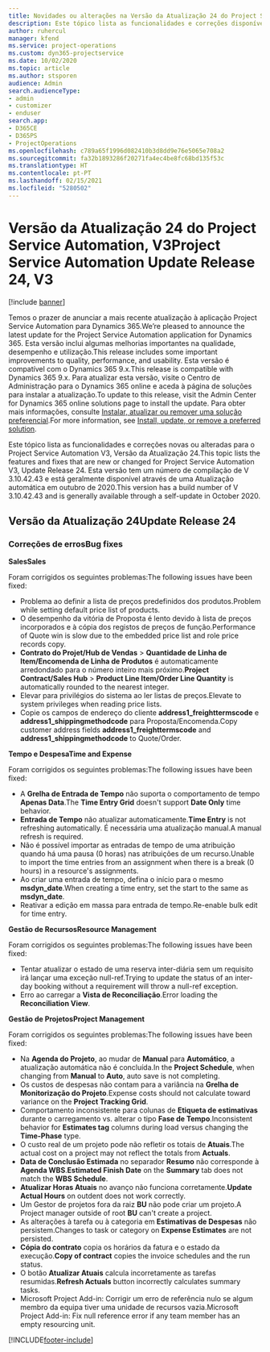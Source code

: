 ```yaml
---
title: Novidades ou alterações na Versão da Atualização 24 do Project Service Automation, V3
description: Este tópico lista as funcionalidades e correções disponíveis no Project Service Automation V3, Versão da Atualização 24, V3.
author: ruhercul
manager: kfend
ms.service: project-operations
ms.custom: dyn365-projectservice
ms.date: 10/02/2020
ms.topic: article
ms.author: stsporen
audience: Admin
search.audienceType:
- admin
- customizer
- enduser
search.app:
- D365CE
- D365PS
- ProjectOperations
ms.openlocfilehash: c789a65f1996d082410b3d8dd9e76e5065e708a2
ms.sourcegitcommit: fa32b1893286f20271fa4ec4be8fc68bd135f53c
ms.translationtype: HT
ms.contentlocale: pt-PT
ms.lasthandoff: 02/15/2021
ms.locfileid: "5280502"
---
```

# <a name="project-service-automation-update-release-24-v3"></a><span data-ttu-id="25717-103">Versão da Atualização 24 do Project Service Automation, V3</span><span class="sxs-lookup"><span data-stu-id="25717-103">Project Service Automation Update Release 24, V3</span></span>

[!include [banner](../includes/psa-now-project-operations.md)]

<span data-ttu-id="25717-104">Temos o prazer de anunciar a mais recente atualização à aplicação Project Service Automation para Dynamics 365.</span><span class="sxs-lookup"><span data-stu-id="25717-104">We’re pleased to announce the latest update for the Project Service Automation application for Dynamics 365.</span></span> <span data-ttu-id="25717-105">Esta versão inclui algumas melhorias importantes na qualidade, desempenho e utilização.</span><span class="sxs-lookup"><span data-stu-id="25717-105">This release includes some important improvements to quality, performance, and usability.</span></span> <span data-ttu-id="25717-106">Esta versão é compatível com o Dynamics 365 9.x.</span><span class="sxs-lookup"><span data-stu-id="25717-106">This release is compatible with Dynamics 365 9.x.</span></span> <span data-ttu-id="25717-107">Para atualizar esta versão, visite o Centro de Administração para o Dynamics 365 online e aceda à página de soluções para instalar a atualização.</span><span class="sxs-lookup"><span data-stu-id="25717-107">To update to this release, visit the Admin Center for Dynamics 365 online solutions page to install the update.</span></span> <span data-ttu-id="25717-108">Para obter mais informações, consulte [Instalar, atualizar ou remover uma solução preferencial](https://docs.microsoft.com/power-platform/admin/install-remove-preferred-solution).</span><span class="sxs-lookup"><span data-stu-id="25717-108">For more information, see [Install, update, or remove a preferred solution](https://docs.microsoft.com/power-platform/admin/install-remove-preferred-solution).</span></span>

<span data-ttu-id="25717-109">Este tópico lista as funcionalidades e correções novas ou alteradas para o Project Service Automation V3, Versão da Atualização 24.</span><span class="sxs-lookup"><span data-stu-id="25717-109">This topic lists the features and fixes that are new or changed for Project Service Automation V3, Update Release 24.</span></span> <span data-ttu-id="25717-110">Esta versão tem um número de compilação de V 3.10.42.43 e está geralmente disponível através de uma Atualização automática em outubro de 2020.</span><span class="sxs-lookup"><span data-stu-id="25717-110">This version has a build number of V 3.10.42.43 and is generally available through a self-update in October 2020.</span></span>

## <a name="update-release-24"></a><span data-ttu-id="25717-111">Versão da Atualização 24</span><span class="sxs-lookup"><span data-stu-id="25717-111">Update Release 24</span></span>

### <a name="bug-fixes"></a><span data-ttu-id="25717-112">Correções de erros</span><span class="sxs-lookup"><span data-stu-id="25717-112">Bug fixes</span></span>

<span data-ttu-id="25717-113">**Sales**</span><span class="sxs-lookup"><span data-stu-id="25717-113">**Sales**</span></span>

<span data-ttu-id="25717-114">Foram corrigidos os seguintes problemas:</span><span class="sxs-lookup"><span data-stu-id="25717-114">The following issues have been fixed:</span></span>

- <span data-ttu-id="25717-115">Problema ao definir a lista de preços predefinidos dos produtos.</span><span class="sxs-lookup"><span data-stu-id="25717-115">Problem while setting default price list of products.</span></span>
- <span data-ttu-id="25717-116">O desempenho da vitória de Proposta é lento devido à lista de preços incorporados e à cópia dos registos de preços de função.</span><span class="sxs-lookup"><span data-stu-id="25717-116">Performance of Quote win is slow due to the embedded price list and role price records copy.</span></span>
- <span data-ttu-id="25717-117">**Contrato do Projet/Hub de Vendas** > **Quantidade de Linha de Item/Encomenda de Linha de Produtos** é automaticamente arredondado para o número inteiro mais próximo.</span><span class="sxs-lookup"><span data-stu-id="25717-117">**Project Contract/Sales Hub** > **Product Line Item/Order Line Quantity** is automatically rounded to the nearest integer.</span></span>
- <span data-ttu-id="25717-118">Elevar para privilégios do sistema ao ler listas de preços.</span><span class="sxs-lookup"><span data-stu-id="25717-118">Elevate to system privileges when reading price lists.</span></span>
- <span data-ttu-id="25717-119">Copie os campos de endereço do cliente **address1_freighttermscode** e **address1_shippingmethodcode** para Proposta/Encomenda.</span><span class="sxs-lookup"><span data-stu-id="25717-119">Copy customer address fields **address1_freighttermscode** and **address1_shippingmethodcode** to Quote/Order.</span></span> 


<span data-ttu-id="25717-120">**Tempo e Despesa**</span><span class="sxs-lookup"><span data-stu-id="25717-120">**Time and Expense**</span></span>

<span data-ttu-id="25717-121">Foram corrigidos os seguintes problemas:</span><span class="sxs-lookup"><span data-stu-id="25717-121">The following issues have been fixed:</span></span>

- <span data-ttu-id="25717-122">A **Grelha de Entrada de Tempo** não suporta o comportamento de tempo **Apenas Data**.</span><span class="sxs-lookup"><span data-stu-id="25717-122">The **Time Entry Grid** doesn't support **Date Only** time behavior.</span></span>
- <span data-ttu-id="25717-123">**Entrada de Tempo** não atualizar automaticamente.</span><span class="sxs-lookup"><span data-stu-id="25717-123">**Time Entry** is not refreshing automatically.</span></span> <span data-ttu-id="25717-124">É necessária uma atualização manual.</span><span class="sxs-lookup"><span data-stu-id="25717-124">A manual refresh is required.</span></span>
- <span data-ttu-id="25717-125">Não é possível importar as entradas de tempo de uma atribuição quando há uma pausa (0 horas) nas atribuições de um recurso.</span><span class="sxs-lookup"><span data-stu-id="25717-125">Unable to import the time entries from an assignment when there is a break (0 hours) in a resource's assignments.</span></span>
- <span data-ttu-id="25717-126">Ao criar uma entrada de tempo, defina o início para o mesmo **msdyn_date**.</span><span class="sxs-lookup"><span data-stu-id="25717-126">When creating a time entry, set the start to the same as **msdyn_date**.</span></span>
- <span data-ttu-id="25717-127">Reativar a edição em massa para entrada de tempo.</span><span class="sxs-lookup"><span data-stu-id="25717-127">Re-enable bulk edit for time entry.</span></span>

<span data-ttu-id="25717-128">**Gestão de Recursos**</span><span class="sxs-lookup"><span data-stu-id="25717-128">**Resource Management**</span></span>

<span data-ttu-id="25717-129">Foram corrigidos os seguintes problemas:</span><span class="sxs-lookup"><span data-stu-id="25717-129">The following issues have been fixed:</span></span>

- <span data-ttu-id="25717-130">Tentar atualizar o estado de uma reserva inter-diária sem um requisito irá lançar uma exceção null-ref.</span><span class="sxs-lookup"><span data-stu-id="25717-130">Trying to update the status of an inter-day booking without a requirement will throw a null-ref exception.</span></span>
- <span data-ttu-id="25717-131">Erro ao carregar a **Vista de Reconciliação**.</span><span class="sxs-lookup"><span data-stu-id="25717-131">Error loading the **Reconciliation View**.</span></span>


<span data-ttu-id="25717-132">**Gestão de Projetos**</span><span class="sxs-lookup"><span data-stu-id="25717-132">**Project Management**</span></span>

<span data-ttu-id="25717-133">Foram corrigidos os seguintes problemas:</span><span class="sxs-lookup"><span data-stu-id="25717-133">The following issues have been fixed:</span></span>

- <span data-ttu-id="25717-134">Na **Agenda do Projeto**, ao mudar de **Manual** para **Automático**, a atualização automática não é concluída.</span><span class="sxs-lookup"><span data-stu-id="25717-134">In the **Project Schedule**, when changing from **Manual** to **Auto**, auto save is not completing.</span></span>
- <span data-ttu-id="25717-135">Os custos de despesas não contam para a variância na **Grelha de Monitorização do Projeto**.</span><span class="sxs-lookup"><span data-stu-id="25717-135">Expense costs should not calculate toward variance on the **Project Tracking Grid**.</span></span>
- <span data-ttu-id="25717-136">Comportamento inconsistente para colunas de **Etiqueta de estimativas** durante o carregamento vs. alterar o tipo **Fase de Tempo**.</span><span class="sxs-lookup"><span data-stu-id="25717-136">Inconsistent behavior for **Estimates tag** columns during load versus changing the **Time-Phase** type.</span></span>
- <span data-ttu-id="25717-137">O custo real de um projeto pode não refletir os totais de **Atuais**.</span><span class="sxs-lookup"><span data-stu-id="25717-137">The actual cost on a project may not reflect the totals from **Actuals**.</span></span>
- <span data-ttu-id="25717-138">**Data de Conclusão Estimada** no separador **Resumo** não corresponde à **Agenda WBS**.</span><span class="sxs-lookup"><span data-stu-id="25717-138">**Estimated Finish Date** on the **Summary** tab does not match the **WBS Schedule**.</span></span>
- <span data-ttu-id="25717-139">**Atualizar Horas Atuais** no avanço não funciona corretamente.</span><span class="sxs-lookup"><span data-stu-id="25717-139">**Update Actual Hours** on outdent does not work correctly.</span></span>
- <span data-ttu-id="25717-140">Um Gestor de projetos fora da raiz **BU** não pode criar um projeto.</span><span class="sxs-lookup"><span data-stu-id="25717-140">A Project manager outside of root **BU** can't create a project.</span></span>
- <span data-ttu-id="25717-141">As alterações à tarefa ou à categoria em **Estimativas de Despesas** não persistem.</span><span class="sxs-lookup"><span data-stu-id="25717-141">Changes to task or category on **Expense Estimates** are not persisted.</span></span>
- <span data-ttu-id="25717-142">**Cópia do contrato** copia os horários da fatura e o estado da execução.</span><span class="sxs-lookup"><span data-stu-id="25717-142">**Copy of contract** copies the invoice schedules and the run status.</span></span>
- <span data-ttu-id="25717-143">O botão **Atualizar Atuais** calcula incorretamente as tarefas resumidas.</span><span class="sxs-lookup"><span data-stu-id="25717-143">**Refresh Actuals** button incorrectly calculates summary tasks.</span></span>
- <span data-ttu-id="25717-144">Microsoft Project Add-in: Corrigir um erro de referência nulo se algum membro da equipa tiver uma unidade de recursos vazia.</span><span class="sxs-lookup"><span data-stu-id="25717-144">Microsoft Project Add-in: Fix null reference error if any team member has an empty resourcing unit.</span></span>



[!INCLUDE[footer-include](../includes/footer-banner.md)]